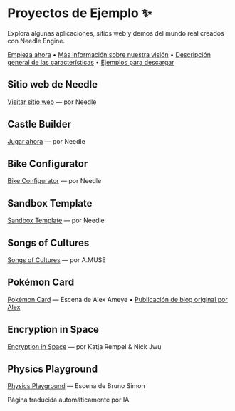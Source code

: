 # Proyectos de Ejemplo ✨

Explora algunas aplicaciones, sitios web y demos del mundo real creados con Needle Engine.

<p align="left">
<a href="./getting-started/">Empieza ahora</a> • <a href="./vision">Más información sobre nuestra visión</a> • <a href="https://fwd.needle.tools/needle-engine/docs/features-overview">Descripción general de las características</a> • <a href="https://docs.needle.tools/samples?utm_source=needle_docs">Ejemplos para descargar</a>
</p>


## Sitio web de Needle  
<a href="https://needle.tools?utm_source=needle_docs" target="_blank">Visitar sitio web</a> — por Needle   

<video-embed src="https://user-images.githubusercontent.com/5083203/186126996-27b45c5f-f3b9-40f7-b8c7-6ecba1d25a6e.mp4"/>


## Castle Builder
[Jugar ahora](https://castle.needle.tools) — por Needle   

<video-embed src="https://user-images.githubusercontent.com/5083203/186145731-705cfec2-1779-4a0b-97d9-95f3edaaf2d0.mp4"/>




## Bike Configurator
[Bike Configurator](https://bike.needle.tools) — por Needle  

<video-embed src="https://user-images.githubusercontent.com/5083203/186146814-52fb05c7-a073-4efa-a226-47a9c1835413.mp4"/>


## Sandbox Template
[Sandbox Template](https://fwd.needle.tools/needle-engine/glitch-starter) — por Needle   

<video-embed src="https://user-images.githubusercontent.com/5083203/186149117-ca7cf22f-dc7d-4c74-86d4-d78fe53a208c.mp4"/>


## Songs of Cultures  
[Songs of Cultures](https://fwd.needle.tools/needle-engine/projects/songs-of-cultures) — por A.MUSE  

<video-embed src="https://user-images.githubusercontent.com/5083203/186147814-159a33f9-f1a6-47d4-804f-5f8f5a63125d.mp4"/>

## Pokémon Card
[Pokémon Card](https://fwd.needle.tools/needle-engine/projects/pokemon-card) — Escena de Alex Ameye • [Publicación de blog original por Alex](https://alexanderameye.github.io/notes/holographic-card-shader/)  

<video-embed src="https://user-images.githubusercontent.com/5083203/186149736-49a697b3-4282-4b71-ab13-a6b176955c13.mp4"/>


## Encryption in Space  
[Encryption in Space](https://fwd.needle.tools/needle-engine/projects/encryption) — por Katja Rempel & Nick Jwu  

<video-embed src="https://user-images.githubusercontent.com/5083203/186151157-0c0a7d05-ad42-44be-b553-8d4cd48cbb81.mp4"/>

## Physics Playground
[Physics Playground](https://bruno-simon-20k-needle.glitch.me/) — Escena de Bruno Simon  

<video-embed src="https://user-images.githubusercontent.com/5083203/186149536-987ee796-3fe0-42bc-bd80-4c25aaf174aa.mp4"/>



Página traducida automáticamente por IA